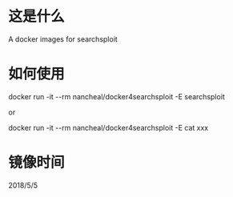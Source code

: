 # 这是什么

A docker images for searchsploit

# 如何使用

docker run -it --rm nancheal/docker4searchsploit -E searchsploit

or

docker run -it --rm nancheal/docker4searchsploit -E cat xxx

# 镜像时间

2018/5/5
